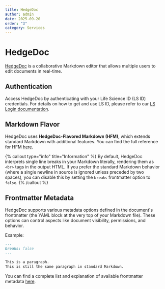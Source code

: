 ```yaml
---
title: HedgeDoc
author: admin
date: 2025-09-20
order: "3"
category: Services
---
```


# HedgeDoc

[HedgeDoc](https://docs.hedgedoc.org/) is a collaborative Markdown editor that allows multiple
users to edit documents in real-time.

## Authentication

Access HedgeDoc by authenticating with your Life Science ID (LS ID) credentials. For details
on how to get and use LS ID, please refer to our [LS Login documentation](../docs/ls_login).

## Markdown Flavor

HedgeDoc uses **HedgeDoc-Flavored Markdown (HFM)**, which extends standard Markdown with additional
features. You can find the full reference for HFM
[here](https://docs.hedgedoc.org/references/hfm/).

{% callout type="info" title="Information" %}
By default, HedgeDoc interprets single line breaks in your Markdown literally, rendering them as
`<br>` tags in the output HTML. If you prefer the standard Markdown behavior (where a single
newline in source is ignored unless preceded by two spaces), you can disable this by setting the
`breaks` frontmatter option to `false`.
{% /callout %}

## Frontmatter Metadata

HedgeDoc supports various metadata options defined in the document's frontmatter (the YAML block at
the very top of your Markdown file). These options can control aspects like document visibility,
permissions, and behavior.

Example:

```markdown
---
breaks: false
---

This is a paragraph.
This is still the same paragraph in standard Markdown.
```

You can find a complete list and explanation of available frontmatter metadata
[here](https://docs.hedgedoc.org/references/yaml-metadata/).
